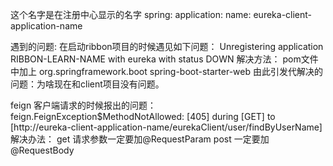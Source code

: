 这个名字是在注册中心显示的名字
spring:
  application:
    name: eureka-client-application-name
    
遇到的问题:
在启动ribbon项目的时候遇见如下问题：
Unregistering application RIBBON-LEARN-NAME with eureka with status DOWN
解决方法：
pom文件中加上
<dependency>
    <groupId>org.springframework.boot</groupId>
    <artifactId>spring-boot-starter-web</artifactId>
</dependency>
由此引发代解决的问题：为啥现在和client项目没有问题。

feign 客户端请求的时候报出的问题：
feign.FeignException$MethodNotAllowed: [405] during [GET] to [http://eureka-client-application-name/eurekaClient/user/findByUserName]
解决办法：
get 请求参数一定要加@RequestParam
post 一定要加@RequestBody